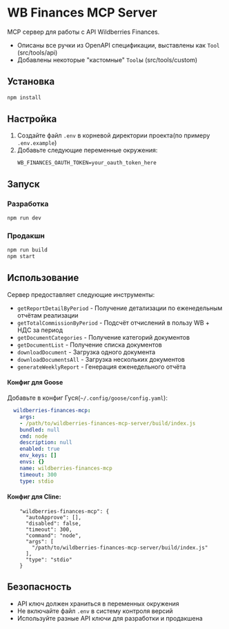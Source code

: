 # WB Finances MCP Server

MCP сервер для работы с API Wildberries Finances.
- Описаны все ручки из OpenAPI спецификации, выставлены как `Tool` (src/tools/api)
- Добавлены некоторые "кастомные" `Tool`ы (src/tools/custom)

## Установка

```bash
npm install
```

## Настройка

1. Создайте файл `.env` в корневой директории проекта(по примеру `.env.example`)
2. Добавьте следующие переменные окружения:
   ```
   WB_FINANCES_OAUTH_TOKEN=your_oauth_token_here
   ```

## Запуск

### Разработка
```bash
npm run dev
```

### Продакшн
```bash
npm run build
npm start
```

## Использование

Сервер предоставляет следующие инструменты:

- `getReportDetailByPeriod` - Получение детализации по еженедельным отчётам реализации
- `getTotalCommissionByPeriod` - Подсчёт отчислений в пользу WB + НДС за период
- `getDocumentCategories` - Получение категорий документов
- `getDocumentList` - Получение списка документов
- `downloadDocument` - Загрузка одного документа
- `downloadDocumentsAll` - Загрузка нескольких документов
- `generateWeeklyReport` - Генерация еженедельного отчёта

#### Конфиг для Goose

Добавьте в конфиг Гуся(`~/.config/goose/config.yaml`):
```yaml
  wildberries-finances-mcp:
    args:
    - /path/to/wildberries-finances-mcp-server/build/index.js
    bundled: null
    cmd: node
    description: null
    enabled: true
    env_keys: []
    envs: {}
    name: wildberries-finances-mcp
    timeout: 300
    type: stdio
```

#### Конфиг для Cline:

```
    "wildberries-finances-mcp": {
      "autoApprove": [],
      "disabled": false,
      "timeout": 300,
      "command": "node",
      "args": [
        "/path/to/wildberries-finances-mcp-server/build/index.js"
      ],
      "type": "stdio"
    }
```

## Безопасность

- API ключ должен храниться в переменных окружения
- Не включайте файл `.env` в систему контроля версий
- Используйте разные API ключи для разработки и продакшена 